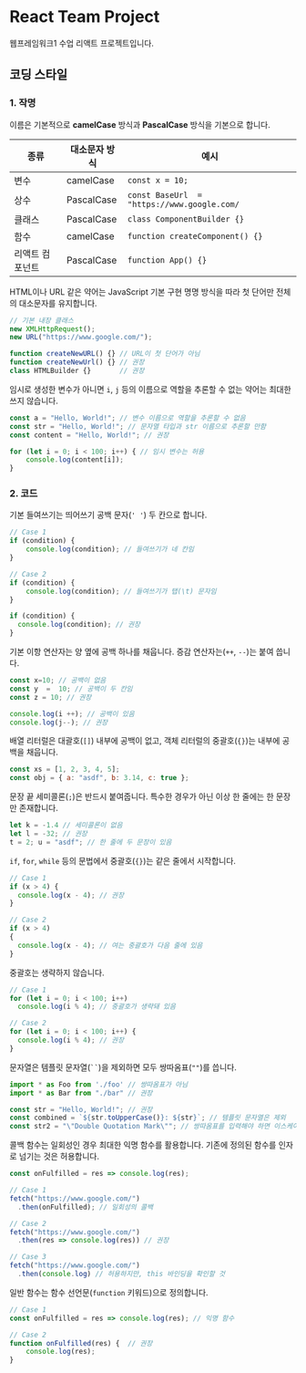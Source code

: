 # React Team Project

웹프레임워크1 수업 리액트 프로젝트입니다.

## 코딩 스타일

### 1. 작명

이름은 기본적으로 **camelCase** 방식과 **PascalCase** 방식을 기본으로 합니다.

| 종류 | 대소문자 방식 | 예시 
|------|---------------|------
| 변수 | camelCase     | `const x = 10;` 
| 상수 | PascalCase    | `const BaseUrl  = "https://www.google.com/`
| 클래스 | PascalCase  | `class ComponentBuilder {}`
| 함수 | camelCase     | `function createComponent() {}`
| 리액트 컴포넌트 | PascalCase | `function App() {}`

HTML이나 URL 같은 약어는 JavaScript 기본 구현 명명 방식을 따라 첫 단어만 전체의 대소문자를 유지합니다.

```js
// 기본 내장 클래스
new XMLHttpRequest();
new URL("https://www.google.com/");

function createNewURL() {} // URL이 첫 단어가 아님
function createNewUrl() {} // 권장
class HTMLBuilder {}       // 권장
```

임시로 생성한 변수가 아니면 `i`, `j` 등의 이름으로 역할을 추론할 수 없는 약어는 최대한 쓰지 않습니다.

```js
const a = "Hello, World!"; // 변수 이름으로 역할을 추론할 수 없음
const str = "Hello, World!"; // 문자열 타입과 str 이름으로 추론할 만함
const content = "Hello, World!"; // 권장

for (let i = 0; i < 100; i++) { // 임시 변수는 허용
	console.log(content[i]);
}
```

### 2. 코드

기본 들여쓰기는 띄어쓰기 공백 문자(`' '`) 두 칸으로 합니다.

```js
// Case 1
if (condition) {
    console.log(condition); // 들여쓰기가 네 칸임
}

// Case 2
if (condition) {
	console.log(condition); // 들여쓰기가 탭(\t) 문자임
}

if (condition) {
  console.log(condition); // 권장
}
```

기본 이항 연산자는 양 옆에 공백 하나를 채웁니다. 증감 연산자는(`++`, `--`)는 붙여 씁니다.

```js
const x=10; // 공백이 없음
const y  =  10; // 공백이 두 칸임
const z = 10; // 권장

console.log(i ++); // 공백이 있음
console.log(j--); // 권장
```

배열 리터럴은 대괄호(`[]`) 내부에 공백이 없고, 객체 리터럴의 중괄호(`{}`)는 내부에 공백을 채웁니다.

```js
const xs = [1, 2, 3, 4, 5];
const obj = { a: "asdf", b: 3.14, c: true };
```

문장 끝 세미콜론(`;`)은 반드시 붙여줍니다. 특수한 경우가 아닌 이상 한 줄에는 한 문장만 존재합니다.

```js
let k = -1.4 // 세미콜론이 없음
let l = -32; // 권장
t = 2; u = "asdf"; // 한 줄에 두 문장이 있음
```

`if`, `for`, `while` 등의 문법에서 중괄호(`{}`)는 같은 줄에서 시작합니다.

```js
// Case 1
if (x > 4) {
  console.log(x - 4); // 권장
}

// Case 2
if (x > 4)
{
  console.log(x - 4); // 여는 중괄호가 다음 줄에 있음
}
```

중괄호는 생략하지 않습니다.

```js
// Case 1
for (let i = 0; i < 100; i++)
  console.log(i % 4); // 중괄호가 생략돼 있음

// Case 2
for (let i = 0; i < 100; i++) {
  console.log(i % 4); // 권장
}
```

문자열은 템플릿 문자열(``` `` ```)을 제외하면 모두 쌍따옴표(`""`)를 씁니다.

```js
import * as Foo from './foo' // 쌍따옴표가 아님
import * as Bar from "./bar" // 권장

const str = "Hello, World!"; // 권장
const combined = `${str.toUpperCase()}: ${str}`; // 템플릿 문자열은 제외
const str2 = "\"Double Quotation Mark\""; // 쌍따옴표를 입력해야 하면 이스케이프 문자를 활용
```

콜백 함수는 일회성인 경우 최대한 익명 함수를 활용합니다. 기존에 정의된 함수를 인자로 넘기는 것은 허용합니다.

```js
const onFulfilled = res => console.log(res);

// Case 1
fetch("https://www.google.com/")
  .then(onFulfilled); // 일회성의 콜백

// Case 2
fetch("https://www.google.com/")
  .then(res => console.log(res)) // 권장

// Case 3
fetch("https://www.google.com/")
  .then(console.log) // 허용하지만, this 바인딩을 확인할 것
```

일반 함수는 함수 선언문(`function` 키워드)으로 정의합니다.

```js
// Case 1
const onFulfilled = res => console.log(res); // 익명 함수

// Case 2
function onFulfilled(res) {  // 권장
	console.log(res);
}
```
